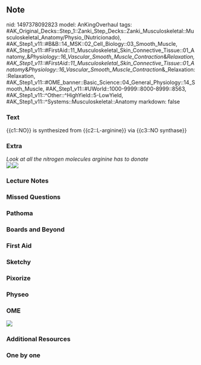 ## Note
nid: 1497378092823
model: AnKingOverhaul
tags: #AK_Original_Decks::Step_1::Zanki_Step_Decks::Zanki_Musculoskeletal::Musculoskeletal_Anatomy/Physio_(Nutricionado), #AK_Step1_v11::#B&B::14_MSK::02_Cell_Biology::03_Smooth_Muscle, #AK_Step1_v11::#FirstAid::11_Musculoskeletal_Skin_Connective_Tissue::01_Anatomy_&_Physiology::16_Vascular_Smooth_Muscle_Contraction_&_Relaxation, #AK_Step1_v11::#FirstAid::11_Musculoskeletal_Skin_Connective_Tissue::01_Anatomy_&_Physiology::16_Vascular_Smooth_Muscle_Contraction_&_Relaxation::Relaxation, #AK_Step1_v11::#OME_banner::Basic_Science::04_General_Physiology::14_Smooth_Muscle, #AK_Step1_v11::#UWorld::1000-9999::8000-8999::8563, #AK_Step1_v11::^Other::^HighYield::5-LowYield, #AK_Step1_v11::^Systems::Musculoskeletal::Anatomy
markdown: false

### Text
{{c1::NO}} is synthesized from {{c2::L-arginine}} via {{c3::NO synthase}}

### Extra
<div>
  <i>Look at all the nitrogen molecules arginine has to donate</i>
</div>
<div><img src="paste-212686780497921.jpg"><img src=
"Arginine-thumb.jpg"></div>

### Lecture Notes


### Missed Questions


### Pathoma


### Boards and Beyond


### First Aid


### Sketchy


### Pixorize


### Physeo


### OME
<div class="ome-widget">
  <a href=
  "https://onlinemeded.org/spa/general-physiology/smooth-muscle/acquire?ref=anki">
  <img src="_OME_AnkiFlashcards_Lesson_4.png"></a>
</div>

### Additional Resources


### One by one

